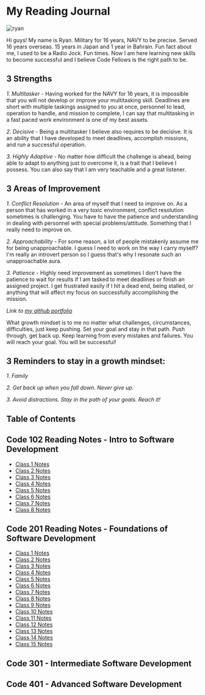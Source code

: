 # My Reading Journal

![ryan](https://user-images.githubusercontent.com/120413183/207512966-b16be860-3e7a-499c-9e4f-a3362ef9db76.jpg)


Hi guys! My name is Ryan. Military for 16 years, NAVY to be precise. Served 16 years overseas. 15 years in Japan and 1 year in Bahrain. Fun fact about me, I used to be a Radio Jock. Fun times. Now I am here learning new skills to become successful and I believe Code Fellows is the right path to be.

## 3 Strengths

*1. Multitasker* - Having worked for the NAVY for 16 years, it is impossible that you will not develop or improve your multitasking skill. Deadlines are short with multiple taskings assigned to you at once, personnel to lead, operation to handle, and mission to complete, I can say that multitasking in a fast paced work environment is one of my best assets.

*2. Decisive* - Being a multitasker I believe also requires to be decisive. It is an ability that I have developed to meet deadlines, accomplish missions, and run a successful operation.

*3. Highly Adaptive* - No matter how difficult the challenge is ahead, being able to adapt to anything just to overcome it, is a trait that I believe I possess. You can also say that I am very teachable and a great listener.

## 3 Areas of Improvement

*1. Conflict Resolution* - An area of myself that I need to improve on. As a person that has worked in a very toxic environment, conflict resolution sometimes is challenging. You have to have the patience and understanding in dealing with personnel with special problems/attitude. Something that I really need to improve on.

*2. Approachability* - For some reason, a lot of people mistakenly assume me for being unapproachable. I guess I need to work on the way I carry myself? I'm really an introvert person so I guess that's why I resonate such an unapproachable aura.

*3. Patience* - Highly need improvement as sometimes I don't have the patience to wait for results if I am tasked to meet deadlines or finish an assigned project. I get frustrated easily if I hit a dead end, being stalled, or anything that will affect my focus on successfully accomplishing the mission.

*Link to [my github portfolio](https://github.com/Ryanb021)*

What growth mindset is to me no matter what challenges, circumstances, difficulties, just keep pushing. Set your goal and stay in that path. Push through, get back up. Keep learning from every mistakes and failures. You will reach your goal. You will be successful!

## 3 Reminders to stay in a growth mindset:

*1. Family*

*2. Get back up when you fall down. Never give up.*

*3. Avoid distractions. Stay in the path of your goals. Reach it!*

## Table of Contents

## Code 102 Reading Notes - Intro to Software Development

- [Class 1 Notes](https://ryanb021.github.io/reading-notes/102/Read01.md)
- [Class 2 Notes](https://ryanb021.github.io/reading-notes/102/Read02.md)
- [Class 3 Notes](https://ryanb021.github.io/reading-notes/102/Read03.md)
- [Class 4 Notes](https://ryanb021.github.io/reading-notes/102/Read04.md)
- [Class 5 Notes](https://ryanb021.github.io/reading-notes/102/Read05.md)
- [Class 6 Notes](https://ryanb021.github.io/reading-notes/102/Read06.md)
- [Class 7 Notes](https://ryanb021.github.io/reading-notes/102/Read07.md)
- [Class 8 Notes](https://ryanb021.github.io/reading-notes/102/Read08.md)


## Code 201 Reading Notes - Foundations of Software Development

- [Class 1 Notes](https://ryanb021.github.io/reading-notes/201/Read01.md)
- [Class 2 Notes](https://ryanb021.github.io/reading-notes/201/Read02.md)
- [Class 3 Notes](https://ryanb021.github.io/reading-notes/201/Read03.md)
- [Class 4 Notes](https://ryanb021.github.io/reading-notes/201/Read04.md)
- [Class 5 Notes](https://ryanb021.github.io/reading-notes/201/Read05.md)
- [Class 6 Notes](https://ryanb021.github.io/reading-notes/201/Read06.md)
- [Class 7 Notes](https://ryanb021.github.io/reading-notes/201/Read07.md)
- [Class 8 Notes](https://ryanb021.github.io/reading-notes/201/Read08.md)
- [Class 9 Notes](https://ryanb021.github.io/reading-notes/201/Read09.md)
- [Class 10 Notes](https://ryanb021.github.io/reading-notes/201/Read10.md)
- [Class 11 Notes](https://ryanb021.github.io/reading-notes/201/Read11.md)
- [Class 12 Notes](https://ryanb021.github.io/reading-notes/201/Read12.md)
- [Class 13 Notes](https://ryanb021.github.io/reading-notes/201/Read13.md)
- [Class 14 Notes](https://ryanb021.github.io/reading-notes/201/Read14.md)
- [Class 15 Notes](https://ryanb021.github.io/reading-notes/201/Read15.md)

## Code 301 - Intermediate Software Development

## Code 401 - Advanced Software Development
